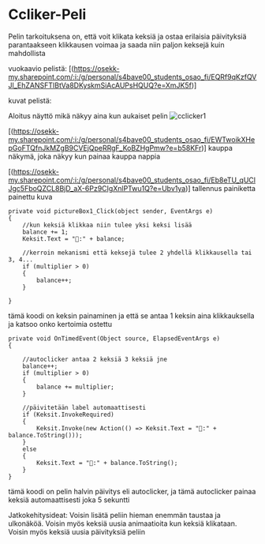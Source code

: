 # Ccliker-Peli
Pelin tarkoituksena on, että voit klikata keksiä ja ostaa erilaisia päivityksiä parantaakseen klikkausen voimaa ja saada niin paljon keksejä kuin mahdollista

vuokaavio pelistä:
[(https://osekk-my.sharepoint.com/:i:/g/personal/s4bave00_students_osao_fi/EQRf9qKzfQVJl_EhZANSFTIBtVa8DKyskmSiAcAUPsHQUQ?e=XmJK5f)]


kuvat pelistä:

Aloitus näyttö mikä näkyy aina kun aukaiset pelin
![cclicker1](https://github.com/user-attachments/assets/e24d1d48-9a0f-4ed0-a36e-acc7b3863134)

[(https://osekk-my.sharepoint.com/:i:/g/personal/s4bave00_students_osao_fi/EWTwoikXHepGoFTQfnJkMZgB9CVEjQpeRRgF_KoBZHgPmw?e=b58KFr)]
kauppa näkymä, joka näkyy kun painaa kauppa nappia

[(https://osekk-my.sharepoint.com/:i:/g/personal/s4bave00_students_osao_fi/Eb8eTU_qUClJgc5FboQZCL8BjD_aX-6Pz9CIgXnlPTwu1Q?e=Ubv1ya)]
tallennus painiketta painettu kuva

```
private void pictureBox1_Click(object sender, EventArgs e)
{
    //kun keksiä klikkaa niin tulee yksi keksi lisää
    balance += 1;
    Keksit.Text = "🍪:" + balance;

    //kerroin mekanismi että keksejä tulee 2 yhdellä klikkausella tai 3, 4...
    if (multiplier > 0)
    {
        balance++;
    }

}
```
tämä koodi on keksin painaminen ja että se antaa 1 keksin aina klikkauksella ja katsoo onko kertoimia ostettu
```
private void OnTimedEvent(Object source, ElapsedEventArgs e)
{
    
    //autoclicker antaa 2 keksiä 3 keksiä jne
    balance++;
    if (multiplier > 0)
    {
        balance += multiplier;
    }

    //päivitetään label automaattisesti
    if (Keksit.InvokeRequired)
    {
        Keksit.Invoke(new Action(() => Keksit.Text = "🍪:" + balance.ToString()));
    }
    else
    {
        Keksit.Text = "🍪:" + balance.ToString();
    }
}
```
tämä koodi on pelin halvin päivitys eli autoclicker, ja tämä autoclicker painaa keksiä automaattisesti joka 5 sekuntti

Jatkokehitysideat:
Voisin lisätä peliin hieman enemmän taustaa ja ulkonäköä. Voisin myös keksiä uusia animaatioita kun keksiä klikataan. Voisin myös keksiä uusia päivityksiä peliin
